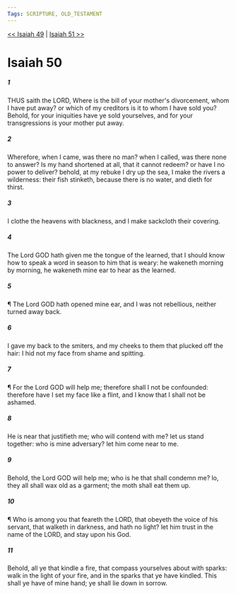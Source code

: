```yaml
---
Tags: SCRIPTURE, OLD_TESTAMENT
---
```


[<< Isaiah 49](OLD_TESTAMENT/23_Isaiah/Isaiah_49.md) | [Isaiah 51 >>](OLD_TESTAMENT/23_Isaiah/Isaiah_51.md)

# Isaiah 50

##### 1
 THUS saith the LORD, Where is the bill of your mother's divorcement, whom I have put away?  or which of my creditors is it to whom I have sold you?  Behold, for your iniquities have ye sold yourselves, and for your transgressions is your mother put away.
##### 2
 Wherefore, when I came, was there no man?  when I called, was there none to answer?  Is my hand shortened at all, that it cannot redeem?  or have I no power to deliver?  behold, at my rebuke I dry up the sea, I make the rivers a wilderness: their fish stinketh, because there is no water, and dieth for thirst.
##### 3
 I clothe the heavens with blackness, and I make sackcloth their covering.
##### 4
 The Lord GOD hath given me the tongue of the learned, that I should know how to speak a word in season to him that is weary: he wakeneth morning by morning, he wakeneth mine ear to hear as the learned.
##### 5
 ¶ The Lord GOD hath opened mine ear, and I was not rebellious, neither turned away back.
##### 6
 I gave my back to the smiters, and my cheeks to them that plucked off the hair: I hid not my face from shame and spitting.
##### 7
 ¶ For the Lord GOD will help me; therefore shall I not be confounded: therefore have I set my face like a flint, and I know that I shall not be ashamed.
##### 8
 He is near that justifieth me; who will contend with me?  let us stand together: who is mine adversary?  let him come near to me.
##### 9
 Behold, the Lord GOD will help me; who is he that shall condemn me?  lo, they all shall wax old as a garment; the moth shall eat them up.
##### 10
 ¶ Who is among you that feareth the LORD, that obeyeth the voice of his servant, that walketh in darkness, and hath no light?  let him trust in the name of the LORD, and stay upon his God.
##### 11
 Behold, all ye that kindle a fire, that compass yourselves about with sparks: walk in the light of your fire, and in the sparks that ye have kindled.  This shall ye have of mine hand; ye shall lie down in sorrow.
